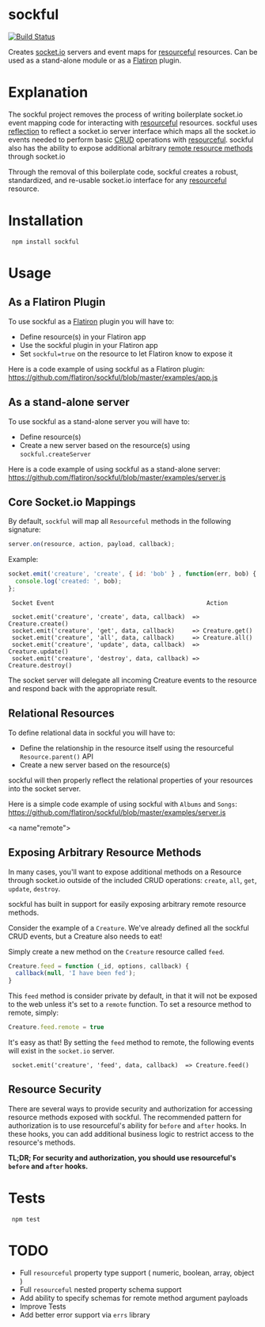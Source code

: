 
# sockful

[![Build Status](https://secure.travis-ci.org/flatiron/sockful.png)](http://travis-ci.org/flatiron/sockful)

Creates [socket.io](http://socket.io) servers and event maps for [resourceful](http://github.com/flatiron/resourceful) resources. Can be used as a stand-alone module or as a [Flatiron](http://github.com/flatiron/) plugin.

# Explanation

The sockful project removes the process of writing boilerplate socket.io event mapping code for interacting with  [resourceful](http://github.com/flatiron/resourceful) resources. sockful uses <a href="http://en.wikipedia.org/wiki/Reflection_(computer_programming)">reflection</a> to reflect a socket.io server interface which maps all the socket.io events needed to perform basic [CRUD](http://en.wikipedia.org/wiki/Create,_read,_update_and_delete) operations with [resourceful](http://github.com/flatiron/resourceful). sockful also has the ability to expose additional arbitrary <a href="#remote">remote resource methods</a> through socket.io

Through the removal of this boilerplate code, sockful creates a robust, standardized, and re-usable socket.io interface for any [resourceful](http://github.com/flatiron/resourceful) resource.

# Installation

     npm install sockful

# Usage

## As a Flatiron Plugin

To use sockful as a <a href="http://github.com/flatiron/flatiron">Flatiron</a> plugin you will have to:

 - Define resource(s) in your Flatiron app
 - Use the sockful plugin in your Flatiron app
 - Set `sockful=true` on the resource to let Flatiron know to expose it

Here is a code example of using sockful as a Flatiron plugin: <a href="https://github.com/flatiron/sockful/blob/master/examples/app.js">https://github.com/flatiron/sockful/blob/master/examples/app.js</a>

## As a stand-alone server

To use sockful as a stand-alone server you will have to:

 - Define resource(s)
 - Create a new server based on the resource(s) using `sockful.createServer`

Here is a code example of using sockful as a stand-alone server: <a href="https://github.com/flatiron/sockful/blob/master/examples/server.js">https://github.com/flatiron/sockful/blob/master/examples/server.js</a>

## Core Socket.io Mappings

  By default, `sockful` will map all `Resourceful` methods in the following signature:

```js
server.on(resource, action, payload, callback);
```

Example:

```js
socket.emit('creature', 'create', { id: 'bob' } , function(err, bob) {
  console.log('created: ', bob);
};
```

     Socket Event                                           Action

     socket.emit('creature', 'create', data, callback)  => Creature.create()
     socket.emit('creature', 'get', data, callback)     => Creature.get()
     socket.emit('creature', 'all', data, callback)     => Creature.all()
     socket.emit('creature', 'update', data, callback)  => Creature.update()
     socket.emit('creature', 'destroy', data, callback) => Creature.destroy()


  The socket server will delegate all incoming Creature events to the resource and respond back with the appropriate result.

## Relational Resources

To define relational data in sockful you will have to:

 - Define the relationship in the resource itself using the resourceful `Resource.parent()` API
 - Create a new server based on the resource(s)

sockful will then properly reflect the relational properties of your resources into the socket server.

Here is a simple code example of using sockful with `Albums` and `Songs`: <a href="https://github.com/flatiron/sockful/blob/master/examples/server.js">https://github.com/flatiron/sockful/blob/master/examples/server.js</a>



<a name"remote"></a>
## Exposing Arbitrary Resource Methods

In many cases, you'll want to expose additional methods on a Resource through socket.io outside of the included CRUD operations: `create`, `all`, `get`, `update`, `destroy`.

sockful has built in support for easily exposing arbitrary remote resource methods.

Consider the example of a `Creature`. We've already defined all the sockful CRUD events, but a Creature also needs to eat! 

Simply create a new method on the `Creature` resource called `feed`.

```js
Creature.feed = function (_id, options, callback) {
  callback(null, 'I have been fed');
}
```
This `feed` method is consider private by default, in that it will not be exposed to the web unless it's set to a `remote` function. To set a resource method to remote, simply:

```js
Creature.feed.remote = true
```

It's easy as that! By setting the `feed` method to remote, the following events will exist in the `socket.io` server.

     socket.emit('creature', 'feed', data, callback)  => Creature.feed()


## Resource Security

There are several ways to provide security and authorization for accessing resource methods exposed with sockful. The recommended pattern for authorization is to use resourceful's ability for `before` and `after` hooks. In these hooks, you can add additional business logic to restrict access to the resource's methods. 

**TL;DR; For security and authorization, you should use resourceful's `before` and `after` hooks.**

# Tests

     npm test

# TODO

 - Full `resourceful` property type support ( numeric, boolean, array, object )
 - Full `resourceful` nested property schema support
 - Add ability to specify schemas for remote method argument payloads
 - Improve Tests
 - Add better error support via `errs` library
